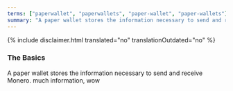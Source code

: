 ```yaml
---
terms: ["paperwallet", "paperwallets", "paper-wallet", "paper-wallets"]
summary: "A paper wallet stores the information necessary to send and receive Monero"
---
```


{% include disclaimer.html translated="no" translationOutdated="no" %}

### The Basics

A paper wallet stores the information necessary to send and receive Monero. much information, wow
